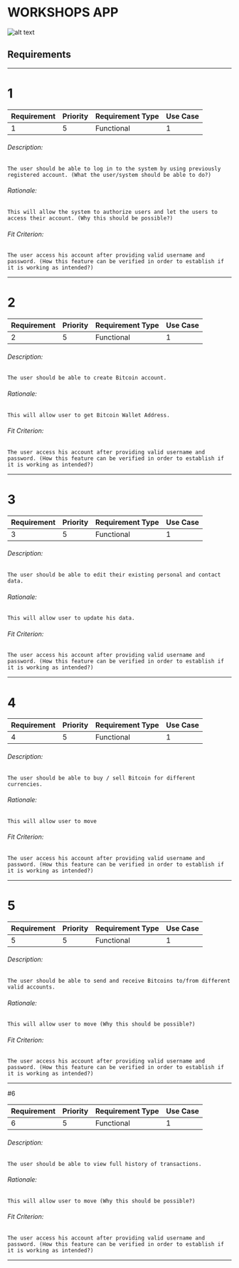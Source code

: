 # WORKSHOPS APP

![alt text](https://github.com/thepowerofra2000/func-req/Untitled.gif "app gif")


## Requirements
___
# 1

| Requirement | Priority    | Requirement Type  | Use Case|
| :---------- | :---------- |:------------------|:--------|
| 1           | 5           |Functional         |1        |

###### Description:
    The user should be able to log in to the system by using previously registered account. (What the user/system should be able to do?)

###### Rationale:
    This will allow the system to authorize users and let the users to access their account. (Why this should be possible?)

###### Fit Criterion:
    The user access his account after providing valid username and password. (How this feature can be verified in order to establish if it is working as intended?)
___

# 2

| Requirement | Priority    | Requirement Type  | Use Case|
| :---------- | :---------- |:------------------|:--------|
| 2           | 5           |Functional         |1        |

###### Description:
    The user should be able to create Bitcoin account.

###### Rationale:
    This will allow user to get Bitcoin Wallet Address.

###### Fit Criterion:
    The user access his account after providing valid username and password. (How this feature can be verified in order to establish if it is working as intended?)
___
# 3

| Requirement | Priority    | Requirement Type  | Use Case|
| :---------- | :---------- |:------------------|:--------|
| 3           | 5           |Functional         |1        |

###### Description:
    The user should be able to edit their existing personal and contact data.

###### Rationale:
    This will allow user to update his data.

###### Fit Criterion:
    The user access his account after providing valid username and password. (How this feature can be verified in order to establish if it is working as intended?)
___
# 4

| Requirement | Priority    | Requirement Type  | Use Case|
| :---------- | :---------- |:------------------|:--------|
| 4           | 5           |Functional         |1        |

###### Description:
    The user should be able to buy / sell Bitcoin for different currencies.

###### Rationale:
    This will allow user to move

###### Fit Criterion:
    The user access his account after providing valid username and password. (How this feature can be verified in order to establish if it is working as intended?)
___
# 5

| Requirement | Priority    | Requirement Type  | Use Case|
| :---------- | :---------- |:------------------|:--------|
| 5           | 5           |Functional         |1        |

###### Description:
    The user should be able to send and receive Bitcoins to/from different valid accounts.

###### Rationale:
    This will allow user to move (Why this should be possible?)

###### Fit Criterion:
    The user access his account after providing valid username and password. (How this feature can be verified in order to establish if it is working as intended?)
___
#6

| Requirement | Priority    | Requirement Type  | Use Case|
| :---------- | :---------- |:------------------|:--------|
| 6           | 5           |Functional         |1        |

###### Description:
    The user should be able to view full history of transactions.

###### Rationale:
    This will allow user to move (Why this should be possible?)

###### Fit Criterion:
    The user access his account after providing valid username and password. (How this feature can be verified in order to establish if it is working as intended?)
___
